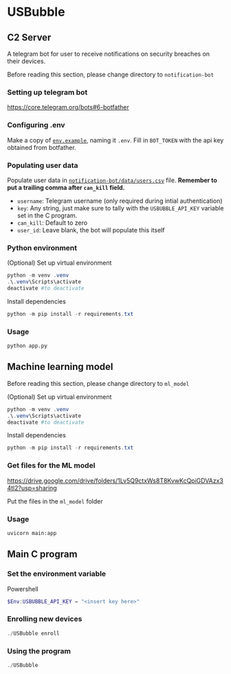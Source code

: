 # USBubble

## C2 Server
A telegram bot for user to receive notifications on security breaches on their devices.

Before reading this section, please change directory to `notification-bot`

### Setting up telegram bot

https://core.telegram.org/bots#6-botfather

### Configuring .env

Make a copy of [`env.example`](env.example), naming it `.env`. Fill in `BOT_TOKEN` with the api key obtained from botfather.

### Populating user data

Populate user data in [`notification-bot/data/users.csv`](notification-bot/data/users.csv) file. **Remember to put a trailing comma after `can_kill` field.**

- `username`: Telegram username (only required during intial authentication)
- `key`: Any string, just make sure to tally with the `USBUBBLE_API_KEY` variable set in the C program.
- `can_kill`: Default to zero
- `user_id`: Leave blank, the bot will populate this itself

### Python environment

(Optional) Set up virtual environment

```powershell
python -m venv .venv
.\.venv\Scripts\activate
deactivate #to deactivate
```

Install dependencies

```powershell
python -m pip install -r requirements.txt
```

### Usage

```
python app.py
```

## Machine learning model
Before reading this section, please change directory to `ml_model`

(Optional) Set up virtual environment

```powershell
python -m venv .venv
.\.venv\Scripts\activate
deactivate #to deactivate
```

Install dependencies

```powershell
python -m pip install -r requirements.txt
```

### Get files for the ML model
https://drive.google.com/drive/folders/1Lv5Q9ctxWs8T8KvwKcQpiGDVAzx34tl2?usp=sharing

Put the files in the `ml_model` folder

### Usage

```
uvicorn main:app
```


## Main C program
### Set the environment variable
Powershell
```powershell
$Env:USBUBBLE_API_KEY = "<insert key here>"
```

### Enrolling new devices
```powershell
./USBubble enroll
```

### Using the program
```powershell
./USBubble
```
